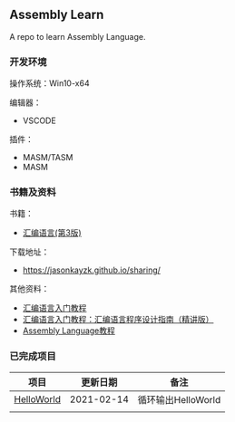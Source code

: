 ## Assembly Learn

A repo to learn Assembly Language.

### 开发环境

操作系统：Win10-x64

编辑器：

-   VSCODE

插件：

-   MASM/TASM
-   MASM

### 书籍及资料

书籍：

-   [汇编语言(第3版)](https://book.douban.com/subject/25726019/)

下载地址：

-   https://jasonkayzk.github.io/sharing/

其他资料：

-   [汇编语言入门教程](http://www.ruanyifeng.com/blog/2018/01/assembly-language-primer.html)
-   [汇编语言入门教程：汇编语言程序设计指南（精讲版）](http://c.biancheng.net/asm/)
-   [Assembly Language教程](https://www.w3cschool.cn/assembly/)

### 已完成项目

| **项目**                                                   | **更新日期** | **备注**           |
| ---------------------------------------------------------- | ------------ | ------------------ |
| [HelloWorld](https://github.com/JasonkayZK/assembly_learn) | 2021-02-14   | 循环输出HelloWorld |
|                                                            |              |                    |


